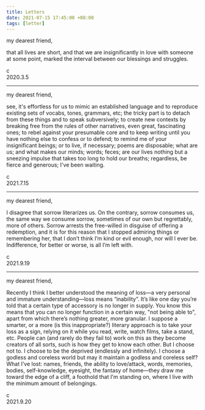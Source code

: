 ```yaml
---
title: Letters
date: 2021-07-15 17:45:00 +08:00
tags: [letter]
---
```


my dearest friend,

that all lives are short, and that we are insignificantly in love with someone at some point, marked the interval between our blessings and struggles.

c  
2020.3.5

----

my dearest friend,

see, it's effortless for us to mimic an established language and to reproduce existing sets of vocabs, tones, grammars, etc; the tricky part is to detach from these things and to speak subversively; to create new contexts by breaking free from the rules of other narratives, even great, fascinating ones; to rebel against your presumable core and to keep writing until you have nothing else to confess or to defend; to remind me of your insignificant beings; or to live, if necessary; poems are disposable; what are us; and what makes our minds; words; feces; are our lives nothing but a sneezing impulse that takes too long to hold our breaths; regardless, be fierce and generous; I've been waiting.

c  
2021.7.15


----

my dearest friend,

I disagree that sorrow literarizes us. On the contrary, sorrow consumes us, the same way we consume sorrow, sometimes of our own but regrettably, more of others. Sorrow arrests the free-willed in disguise of offering a redemption, and it is for this reason that I stopped admiring things or remembering her, that I don’t think I’m kind or evil enough, nor will I ever be. Indifference, for better or worse, is all I’m left with.

c  
2021.9.19


----

my dearest friend,

Recently I think I better understood the meaning of loss—a very personal and immature understanding—loss means “inability”. It’s like one day you’re told that a certain type of accessory is no longer in supply. You know this means that you can no longer function in a certain way, "not being able to", apart from which there’s nothing greater, more granular. I suppose a smarter, or a more (is this inappropriate?) literary approach is to take your loss as a sign, relying on it while you read, write, watch films, take a stand, etc. People can (and rarely do they fail to) work on this as they become creators of all sorts, such is how they get to know each other. But I choose not to. I choose to be the deprived (endlessly and infinitely). I choose a godless and coreless world but may it maintain a godless and coreless self? What I’ve lost: names, friends, the ability to love/attack, words, memories, bodies, self-knowledge, eyesight, the fantasy of home—they draw me toward the edge of a cliff, a foothold that I'm standing on, where I live with the minimum amount of belongings.

c  
2021.9.20
